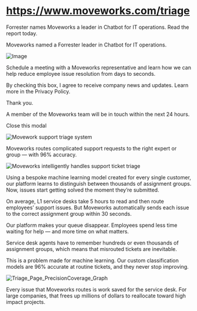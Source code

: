 # https://www.moveworks.com/triage

Forrester names Moveworks a leader in Chatbot for IT operations. Read the report today.

Moveworks named a Forrester leader in Chatbot for IT operations. 

![Image](https://www.moveworks.com/hubfs/img/site/qr-demo.png)

Schedule a meeting with a Moveworks representative and learn how we can help reduce employee issue resolution from days to seconds.

By checking this box, I agree to receive company news and updates. Learn more in the Privacy Policy.

Thank you.

A member of the Moveworks team will be in touch within the next 24 hours.



  Close this modal
  


![Movework support triage system](https://www.moveworks.com/hs-fs/hubfs/img/site/backgrounds/triage.jpg?width=740&name=triage.jpg)

Moveworks routes complicated support requests to the right expert or group — with 96% accuracy.

![Moveworks intelligently handles support ticket triage](https://www.moveworks.com/hs-fs/hubfs/Triage-ticket.png?width=50&name=Triage-ticket.png)

Using a bespoke machine learning model created for every single customer, our platform learns to distinguish between thousands of assignment groups. Now, issues start getting solved the moment they’re submitted.

On average, L1 service desks take 5 hours to read and then route employees’ support issues. But Moveworks automatically sends each issue to the correct assignment group within 30 seconds.

Our platform makes your queue disappear. Employees spend less time waiting for help — and more time on what matters.

Service desk agents have to remember hundreds or even thousands of assignment groups, which means that misrouted tickets are inevitable.

This is a problem made for machine learning. Our custom classification models are 96% accurate at routine tickets, and they never stop improving.

![Triage_Page_PrecisionCoverage_Graph](https://www.moveworks.com/hs-fs/hubfs/Triage_Page_PrecisionCoverage_Graph.jpg?width=50&name=Triage_Page_PrecisionCoverage_Graph.jpg)

Every issue that Moveworks routes is work saved for the service desk. For large companies, that frees up millions of dollars to reallocate toward high impact projects.


